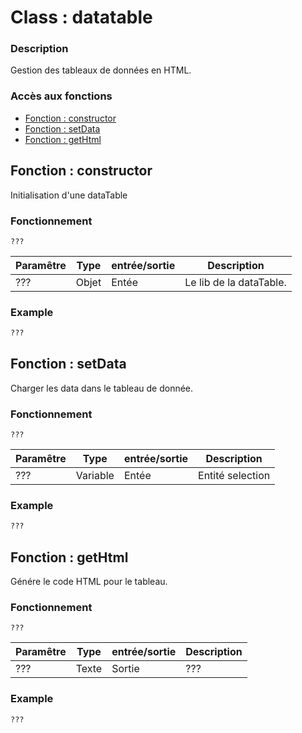 ﻿<!-- Type your summary here -->
# Class : datatable

### Description
Gestion des tableaux de données en HTML.

### Accès aux fonctions
* [Fonction : constructor](#fonction--constructor)
* [Fonction : setData](#fonction--setData)
* [Fonction : getHtml](#fonction--getHtml)

## Fonction : constructor			
Initialisation d'une dataTable


### Fonctionnement
```4d
???
```

| Paramêtre     | Type       | entrée/sortie | Description |
| ------------- | ---------- | ------------- | ----------- |
| ???    | Objet      | Entée         | Le lib de la dataTable. |


### Example
```html
???
```

## Fonction : setData
Charger les data dans le tableau de donnée.

### Fonctionnement
```4d
???
```

| Paramêtre     | Type       | entrée/sortie | Description |
| ------------- | ---------- | ------------- | ----------- |
| ???   | Variable      | Entée         | Entité selection |


### Example
```html
???
```

## Fonction : getHtml
Génére le code HTML pour le tableau.

### Fonctionnement
```4d
???
```

| Paramêtre     | Type       | entrée/sortie | Description |
| ------------- | ---------- | ------------- | ----------- |
| ???   | Texte      | Sortie         | ??? |


### Example
```html
???
```